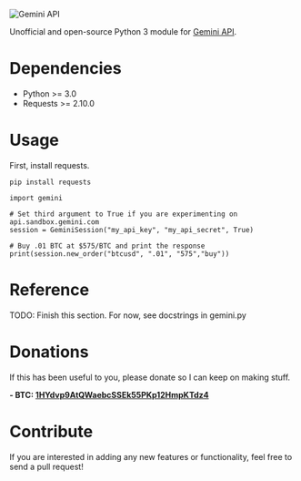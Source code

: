 ![Gemini API](https://winklevosscapital.com/wp-content/uploads/2015/01/gemini-logo-2.png)

Unofficial and open-source Python 3 module for [Gemini API](https://docs.gemini.com/).

Dependencies
========
- Python >= 3.0
- Requests >= 2.10.0

Usage
========
    
First, install requests.
```
pip install requests
```


```
import gemini

# Set third argument to True if you are experimenting on api.sandbox.gemini.com
session = GeminiSession("my_api_key", "my_api_secret", True)

# Buy .01 BTC at $575/BTC and print the response
print(session.new_order("btcusd", ".01", "575","buy"))
```

Reference
========

TODO: Finish this section. 
For now, see docstrings in gemini.py

Donations
========

If this has been useful to you, please donate so I can keep on making stuff.

**- BTC: [1HYdvp9AtQWaebcSSEk55PKp12HmpKTdz4](http://puu.sh/pihQ2/af88def653.png)**

Contribute
========

If you are interested in adding any new features or functionality, feel free to send a pull request!